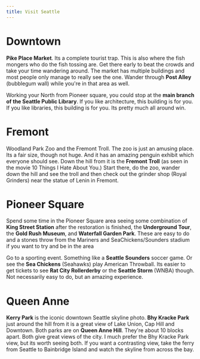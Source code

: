 ```yaml
---
title: Visit Seattle
---
```

# Downtown 

**Pike Place Market**. Its a complete tourist trap.  This is also where the fish mongers who do the fish tossing are.  Get there early to beat the crowds and take your time wandering around.  The market has multiple buildings and most people only manage to really see the one.  Wander through **Post Alley** (bubblegum wall) while you're in that area as well.

Working your North from Pioneer square, you could stop at the **main branch of the Seattle Public Library**. If you like architecture, this building is for you. If you like libraries, this building is for you. Its pretty much all around win.

# Fremont

Woodland Park Zoo and the Fremont Troll.  The zoo is just an amusing place.  Its a fair size, though not huge.  And it has an amazing penguin exhibit which everyone should see. Down the hill from it is the **Fremont Troll** (as seen in the movie 10 Things I Hate About You.)  Start there, do the zoo, wander down the hill and see the troll and then check out the grinder shop (Royal Grinders) near the statue of Lenin in Fremont.

# Pioneer Square

Spend some time in the Pioneer Square area seeing some combination of **King Street Station** after the restoration is finished, the **Underground Tour**, the **Gold Rush Museum**, and **Waterfall Garden Park**. These are easy to do and a stones throw from the Mariners and SeaChickens/Sounders stadium if you want to try and be in the area

Go to a sporting event.  Something like a **Seattle Sounders** soccer game. Or see the **Sea Chickens** (Seahawks) play American Throwball.  Its easier to get tickets to see **Rat City Rollerderby** or the **Seattle Storm** (WNBA) though. Not necessarily easy to do, but an amazing experience.

# Queen Anne

**Kerry Park** is the iconic downtown Seattle skyline photo.  **Bhy Kracke Park** just around the hill from it is a great view of Lake Union, Cap Hill and Downtown.  Both parks are on **Queen Anne Hill**.  They're about 10 blocks apart.  Both give great views of the city.  I much prefer the Bhy Kracke Park view, but its worth seeing both. If you want a contrasting view, take the ferry from Seattle to Bainbridge Island and watch the skyline from across the bay.
